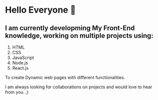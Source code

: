 # Hello Everyone 👋

## I am currently developming My Front-End knowledge, working on multiple projects using:
1. HTML
2. CSS
3. JavaScript
4. Node.js
5. React.js

To create Dynamic web pages with different functionalities.

I am always looking for collaborations on projects and would love to hear from you. ;)

<!--
**amraladdin7/amraladdin7** is a ✨ _special_ ✨ repository because its `README.md` (this file) appears on your GitHub profile.

Here are some ideas to get you started:

- 🔭 I’m currently working on ...
- 🌱 I’m currently learning ...
- 👯 I’m looking to collaborate on ...
- 🤔 I’m looking for help with ...
- 💬 Ask me about ...
- 📫 How to reach me: ...
- 😄 Pronouns: ...
- ⚡ Fun fact: ...
-->
